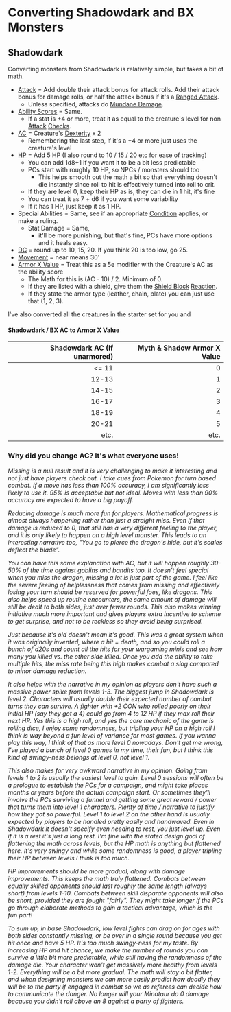 # Converting Shadowdark and BX Monsters
## Shadowdark
Converting monsters from Shadowdark is relatively simple, but takes a bit of math.
- [Attack](../../Game%20Procedures/Attack.md) = Add double their attack bonus for attack rolls. Add their attack bonus for damage rolls, or half the attack bonus if it's a [Ranged Attack](../../Game%20Procedures/Ranged%20Attack.md).
	- Unless specified, attacks do [Mundane Damage](../../Damage%20Types/Mundane%20Damage.md).
- [Ability Scores](../../Player%20Characters/Chosen%20Statistics/Ability%20Scores.md) = Same.
	- If a stat is +4 or more, treat it as equal to the creature's level for non [Attack](../../Game%20Procedures/Attack.md) [Checks](../../Game%20Procedures/Check.md).
- [AC](../../Player%20Characters/Derived%20Statistics/Armor%20Class.md) = Creature's [Dexterity](../../Player%20Characters/Chosen%20Statistics/Dexterity.md) x 2
	- Remembering the last step, if it's a +4 or more just uses the creature's level
- [HP](../../Player%20Characters/Derived%20Statistics/Health%20Points.md) = Add 5 HP (I also round to 10 / 15 / 20 etc for ease of tracking)
	- You can add 1d8+1 if you want it to be a bit less predictable
	- PCs start with roughly 10 HP, so NPCs / monsters should too
		- This helps smooth out the math a bit so that everything doesn't die instantly since roll to hit is effectively turned into roll to crit.
	- If they are level 0, keep their HP as is, they can die in 1 hit, it's fine
	- You can treat it as 7 + d6 if you want some variability
	- If it has 1 HP, just keep it as 1 HP.
- Special Abilities = Same, see if an appropriate [Condition](../../Conditions/!Conditions.md) applies, or make a ruling.
	- Stat Damage = Same, 
		- it'll be more punishing, but that's fine, PCs have more options and it heals easy.
- [DC](../../Game%20Procedures/DC.md) = round up to 10, 15, 20. If you think 20 is too low, go 25.
- [Movement](../../Game%20Procedures/Movement.md) = near means 30'
- [Armor X Value](../../Items/Equipment/Individual%20Item%20Cards/Armors/Armor%20Properties/Armor%20X%20Property.md) = Treat this as a 5e modifier with the Creature's AC as the ability score
	- The Math for this is (AC - 10) / 2. Minimum of 0.
	- If they are listed with a shield, give them the [Shield Block](../../Items/Equipment/Individual%20Item%20Cards/Armors/Armor%20Properties/Shield%20Property.md#Shield%20Block) [Reaction](../../Game%20Procedures/Reaction.md).
	- If they state the armor type (leather, chain, plate) you can just use that (1, 2, 3).

I've also converted all the creatures in the starter set for you and 
#### Shadowdark / BX AC to Armor X Value

| Shadowdark AC (If unarmored) | Myth & Shadow Armor X Value |
| ---------------------------: | --------------------------: |
|                        <= 11 |                           0 |
|                        12-13 |                           1 |
|                        14-15 |                           2 |
|                        16-17 |                           3 |
|                        18-19 |                           4 |
|                        20-21 |                           5 |
|                         etc. |                        etc. |
### Why did you change AC? It's what everyone uses!
*Missing is a null result and it is very challenging to make it interesting and not just have players check out. I take cues from Pokemon for turn based combat. If a move has less than 100% accuracy, I am significantly less likely to use it. 95% is acceptable but not ideal. Moves with less than 90% accuracy are expected to have a big payoff.*

*Reducing damage is much more fun for players. Mathematical progress is almost always happening rather than just a straight miss. Even if that damage is reduced to 0, that still has a very different feeling to the player, and it is only likely to happen on a high level monster. This leads to an interesting narrative too, "You go to pierce the dragon's hide, but it's scales deflect the blade".* 

*You can have this same explanation with AC, but it will happen roughly 30-50% of the time against goblins and bandits too. It doesn't feel special when you miss the dragon, missing a lot is just part of the game. I feel like the severe feeling of helplessness that comes from missing and effectively losing your turn should be reserved for powerful foes, like dragons. This also helps speed up routine encounters, the same amount of damage will still be dealt to both sides, just over fewer rounds. This also makes winning initiative much more important and gives players extra incentive to scheme to get surprise, and not to be reckless so they avoid being surprised.*

*Just because it's old doesn't mean it's good. This was a great system when it was originally invented, where a hit = death, and so you could roll a bunch of d20s and count all the hits for your wargaming minis and see how many you killed vs. the other side killed. Once you add the ability to take multiple hits, the miss rate being this high makes combat a slog compared to minor damage reduction.*

*It also helps with the narrative in my opinion as players don't have such a massive power spike from levels 1-3. The biggest jump in Shadowdark is level 2. Characters will usually double their expected number of combat turns they can survive. A fighter with +2 CON who rolled poorly on their initial HP (say they got a 4) could go from 4 to 12 HP if they max roll their next HP. Yes this is a high roll, and yes the core mechanic of the game is rolling dice, I enjoy some randomness, but tripling your HP on a high roll I think is way beyond a fun level of variance for most games. If you wanna play this way, I think of that as more level 0 nowadays. Don't get me wrong, I've played a bunch of level 0 games in my time, their fun, but I think this kind of swingy-ness belongs at level 0, not level 1.*

*This also makes for very awkward narrative in my opinion. Going from levels 1 to 2 is usually the easiest level to gain. Level 0 sessions will often be a prologue to establish the PCs for a campaign, and might take places months or years before the actual campaign start. Or sometimes they'll involve the PCs surviving a funnel and getting some great reward / power that turns them into level 1 characters. Plenty of time / narrative to justify how they got so powerful. Level 1 to level 2 on the other hand is usually expected by players to be handled pretty easily and handwaved. Even in Shadowdark it doesn't specify even needing to rest, you just level up. Even if it is a rest it's just a long rest. I'm fine with the stated design goal of flattening the math across levels, but the HP math is anything but flattened here. It's very swingy and while some randomness is good, a player tripling their HP between levels I think is too much.*

*HP improvements should be more gradual, along with damage improvements. This keeps the math truly flattened. Combats between equally skilled opponents should last roughly the same length (always short) from levels 1-10. Combats between skill disparate opponents will also be short, provided they are fought "fairly". They might take longer if the PCs go through elaborate methods to gain a tactical advantage, which is the fun part!*

*To sum up, in base Shadowdark, low level fights can drag on for ages with both sides constantly missing, or be over in a single round because you get hit once and have 5 HP. It's too much swingy-ness for my taste. By increasing HP and hit chance, we make the number of rounds you can survive a little bit more predictable, while still having the randomness of the damage die. Your character won't get massively more healthy from levels 1-2. Everything will be a bit more gradual. The math will stay a bit flatter, and when designing monsters we can more easily predict how deadly they will be to the party if engaged in combat so we as referees can decide how to communicate the danger. No longer will your Minotaur do 0 damage because you didn't roll above an 8 against a party of fighters.*